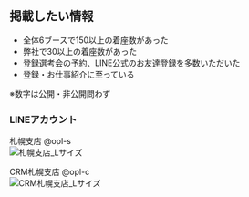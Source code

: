 ## 掲載したい情報
* 全体6ブースで150以上の着座数があった
* 弊社で30以上の着座数があった
* 登録選考会の予約、LINE公式のお友達登録を多数いただいた
* 登録・お仕事紹介に至っている

※数字は公開・非公開問わず

### LINEアカウント
札幌支店 @opl-s  
![札幌支店_Lサイズ](https://user-images.githubusercontent.com/45871453/64159747-a7030800-ce75-11e9-9bfc-d37c09c79d75.png)

CRM札幌支店 @opl-c  
![CRM札幌支店_Lサイズ](https://user-images.githubusercontent.com/45871453/64159705-99e61900-ce75-11e9-9d8d-67e9fbb58b9b.png)

